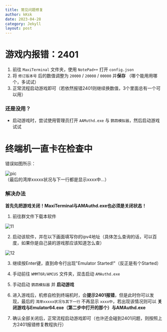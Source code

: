 ```yaml
---
title: 常见问题修复
author: kKsk
date: 2023-04-28
category: Jekyll
layout: post
---
```


# 游戏内报错：2401

1. 前往 `MaxiTerminal` 文件夹，使用 `NotePad++` 打开 `config.json`  
2. 将 `修订版本号` 后的数值调整为 `20000` / `20008` / `00000` 并**保存** （哪个能用用哪个，多试试）
3. 正常流程启动游戏即可（若依然报错2401则继续换数值，3个里面总有一个可以用）

### 还是没用？

- 启动游戏时，尝试使用管理员打开 `AAMuthd.exe` 与 `鹦鹉模拟器`，然后启动游戏试试

# 终端机一直卡在检查中

错误如图所示：  

![pic](https://pic.imgdb.cn/item/64ae4c881ddac507cc942bc1.jpg)  
（最后的湾岸xxxxx状况与下一行都是显示xxxx中...）

### 解决办法

**首先先把游戏关闭！MaxiTerminal与AMAuthd.exe也必须是关闭状态！**

1. 前往群文件下载本软件  

![11](https://pic.imgdb.cn/item/64ae4cf11ddac507cc95a88e.jpg)  

2. 启动该软件，并在以下画面填写你的ipv4地址（具体怎么查询的话，可以百度，如果你是自己装的游戏那应该知道怎么查）  

![12](https://pic.imgdb.cn/item/64ae4db81ddac507cc9826fd.jpg)

3. 继续按Enter键，直到命令行出现"Emulator Started!"（反正是有个Started）  

4. 手动前往 `WMMT6R/AMCUS` 文件夹，双击启动 `AMAuthd.exe`  

5. 手动启动 `鹦鹉模拟器` 并 **启动游戏**

6. 进入游戏后，机修自检到终端机时，会**提示2401报错**，但是此时你可以发现，最后的 `湾岸xxxxx状况与其下一行` 不再显示 `xxxx中`，若出现该情况则可以 **关闭游戏与Emulator64.exe（第二步中打开的那个）与AMAuthd.exe**  

7. 确认全部关闭后，正常流程启动游戏即可（也许还会碰到2401问题，则按照上方2401报错修复教程执行）